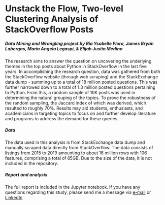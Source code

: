 # Unstack the Flow, Two-level Clustering Analysis of StackOverflow Posts
##### Data Mining and Wrangling project by Ria Ysabelle Flora, James Bryan Labergas, Maria Angela Legaspi, & Elijah Justin Medina

The research aims to answer the question on uncovering the underlying themes in the top posts about Python in StackOverflow in the last five years. In accomplishing the research question, data was gathered from both the StackOverflow website (through web scraping) and the StackExchange data dump - summing up to a total of 18 million posted questions. This was further narrowed down to a total of 1.3 million posted questions pertaining to Python. From this, a random sample of 10K posts was used in determining the natural grouping of the topics. To prove the robustness of the random sampling, the Jaccard index of which was derived, which resulted to roughly 70%. Results may aid students, enthusiasts, and academicians in targeting topics to focus on and further develop literature and programs to address the demand for these queries.

##### Data

The data used in this analysis is from StackExchange data dump and manually scraped data directly from StackOverflow. The data consists of listings from 2015 to 2019 amounting to about 16 million rows with 106 features, comprising a total of 85GB. Due to the size of the data, it is not included in the repository.

##### Report and analysis

The full report is included in the Jupyter notebook. If you have any questions regarding this study, please send me a message via <a href="mailto:elijahjustinmedina@gmail.com">e-mail</a> or <a href="https://www.linkedin.com/in/elijah-justin-medina/">LinkedIn</a>.
